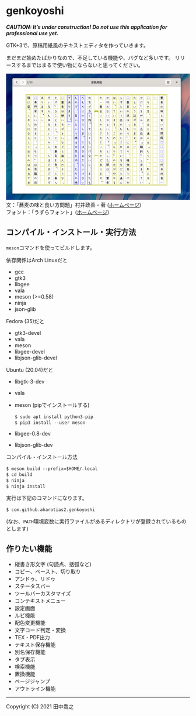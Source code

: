 genkoyoshi
====================================================================================================
***CAUTION: It’s under construction! Do not use this application for professional use yet.***

GTK+3で、原稿用紙風のテキストエディタを作っていきます。

まだまだ始めたばかりなので、不足している機能や、バグなど多いです。
リリースするまではまるで使い物にならないと思ってください。

![画像](doc/images/screenshot-1.png)  
文：「蕎麦の味と食い方問題」村井政善・著
([ホームページ](https://www.aozora.gr.jp/cards/000312/card2036.html))  
フォント：「うずらフォント」([ホームページ](http://azukifont.com/font/uzura.html))

コンパイル・インストール・実行方法
----------------------------------------------------------------------------------------------------
`meson`コマンドを使ってビルドします。

依存関係はArch Linuxだと

* gcc
* gtk3
* libgee
* vala
* meson (>=0.58)
* ninja
* json-glib

Fedora (35)だと

* gtk3-devel
* vala
* meson
* libgee-devel
* libjson-glib-devel

Ubuntu (20.04)だと

* libgtk-3-dev
* vala
* meson (pipでインストールする)
  
      $ sudo apt install python3-pip
      $ pip3 install --user meson
  
* libgee-0.8-dev
* libjson-glib-dev

コンパイル・インストール方法

    $ meson build --prefix=$HOME/.local
	$ cd build
	$ ninja
    $ ninja install

実行は下記のコマンドになります。

	$ com.github.aharotias2.genkoyoshi

(なお、`PATH`環境変数に実行ファイルがあるディレクトリが登録されているものとします)

作りたい機能
----------------------------------------------------------------------------------------------------
* 縦書き形文字 (句読点、括弧など)
* コピー、ペースト、切り取り
* アンドゥ、リドゥ
* ステータスバー
* ツールバーカスタマイズ
* コンテキストメニュー
* 設定画面
* ルビ機能
* 配色変更機能
* 文字コード判定・変換
* TEX・PDF出力
* テキスト保存機能
* 別名保存機能
* タブ表示
* 検索機能
* 置換機能
* ページジャンプ
* アウトライン機能

----------------------------------------------------------------------------------------------------

Copyright (C) 2021 田中喬之
